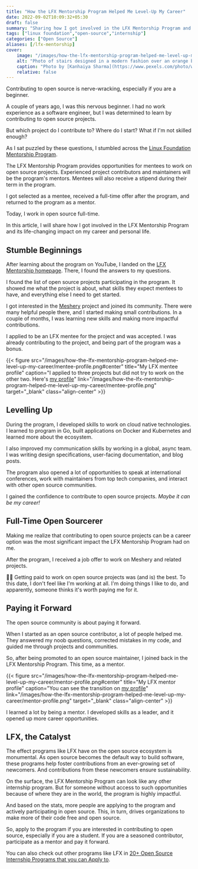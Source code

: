 ```yaml
---
title: "How the LFX Mentorship Program Helped Me Level-Up My Career"
date: 2022-09-02T10:09:32+05:30
draft: false
summary: "Sharing how I got involved in the LFX Mentorship Program and its life-changing impact on my career and personal life."
tags: ["linux foundation","open-source","internship"]
categories: ["Open Source"]
aliases: [/lfx-mentorship]
cover:
    image: "/images/how-the-lfx-mentorship-program-helped-me-level-up-my-career/banner-stairs.jpeg"
    alt: "Photo of stairs designed in a modern fashion over an orange background"
    caption: "Photo by [Kanhaiya Sharma](https://www.pexels.com/photo/white-plastic-tool-on-orange-surface-1306256)"
    relative: false
---
```


Contributing to open source is nerve-wracking, especially if you are a beginner.

A couple of years ago, I was this nervous beginner. I had no work experience as a software engineer, but I was determined to learn by contributing to open source projects.

But which project do I contribute to? Where do I start? What if I'm not skilled enough?

As I sat puzzled by these questions, I stumbled across the [Linux Foundation Mentorship Program](https://lfx.linuxfoundation.org/tools/mentorship/).

The LFX Mentorship Program provides opportunities for mentees to work on open source projects. Experienced project contributors and maintainers will be the program's mentors. Mentees will also receive a stipend during their term in the program.

I got selected as a mentee, received a full-time offer after the program, and returned to the program as a mentor.

Today, I work in open source full-time.

In this article, I will share how I got involved in the LFX Mentorship Program and its life-changing impact on my career and personal life.

## Stumble Beginnings

After learning about the program on YouTube, I landed on the [LFX Mentorship homepage](https://mentorship.lfx.linuxfoundation.org/#projects_all). There, I found the answers to my questions.

I found the list of open source projects participating in the program. It showed me what the project is about, what skills they expect mentees to have, and everything else I need to get started.

I got interested in the [Meshery](https://mentorship.lfx.linuxfoundation.org/project/0d6fd362-04a1-4086-a6e7-ec753ed4a60b) project and joined its community. There were many helpful people there, and I started making small contributions. In a couple of months, I was learning new skills and making more impactful contributions.

I applied to be an LFX mentee for the project and was accepted. I was already contributing to the project, and being part of the program was a bonus.

{{< figure src="/images/how-the-lfx-mentorship-program-helped-me-level-up-my-career/mentee-profile.png#center" title="My LFX mentee profile" caption="I applied to three projects but did not try to work on the other two. Here's [my profile](https://mentorship.lfx.linuxfoundation.org/mentee/bc364b11-a4ab-4b18-b81e-e071bbcfb40c)" link="/images/how-the-lfx-mentorship-program-helped-me-level-up-my-career/mentee-profile.png" target="_blank" class="align-center" >}}

## Levelling Up

During the program, I developed skills to work on cloud native technologies. I learned to program in Go, built applications on Docker and Kubernetes and learned more about the ecosystem.

I also improved my communication skills by working in a global, async team. I was writing design specifications, user-facing documentation, and blog posts.

The program also opened a lot of opportunities to speak at international conferences, work with maintainers from top tech companies, and interact with other open source communities.

I gained the confidence to contribute to open source projects. _Maybe it can be my career!_

## Full-Time Open Sourcerer

Making me realize that contributing to open source projects can be a career option was the most significant impact the LFX Mentorship Program had on me.

After the program, I received a job offer to work on Meshery and related projects.

🧙‍♂️ Getting paid to work on open source projects was (and is) the best. To this date, I don't feel like I'm working at all. I'm doing things I like to do, and apparently, someone thinks it's worth paying me for it.

## Paying it Forward

The open source community is about paying it forward.

When I started as an open source contributor, a lot of people helped me. They answered my noob questions, corrected mistakes in my code, and guided me through projects and communities.

So, after being promoted to an open source maintainer, I joined back in the LFX Mentorship Program. This time, as a mentor.

{{< figure src="/images/how-the-lfx-mentorship-program-helped-me-level-up-my-career/mentor-profile.png#center" title="My LFX mentor profile" caption="You can see the transition on [my profile](https://mentorship.lfx.linuxfoundation.org/mentor/bc364b11-a4ab-4b18-b81e-e071bbcfb40c)" link="/images/how-the-lfx-mentorship-program-helped-me-level-up-my-career/mentor-profile.png" target="_blank" class="align-center" >}}

I learned a lot by being a mentor. I developed skills as a leader, and it opened up more career opportunities.

## LFX, the Catalyst

The effect programs like LFX have on the open source ecosystem is monumental. As open source becomes the default way to build software, these programs help foster contributions from an ever-growing set of newcomers. And contributions from these newcomers ensure sustainability.

On the surface, the LFX Mentorship Program can look like any other internship program. But for someone without access to such opportunities because of where they are in the world, the program is highly impactful.

And based on the stats, more people are applying to the program and actively participating in open source. This, in turn, drives organizations to make more of their code free and open source.

So, apply to the program if you are interested in contributing to open source, especially if you are a student. If you are a seasoned contributor, participate as a mentor and pay it forward.

You can also check out other programs like LFX in [20+ Open Source Internship Programs that you can Apply to](/posts/open-source-internship-programs).
